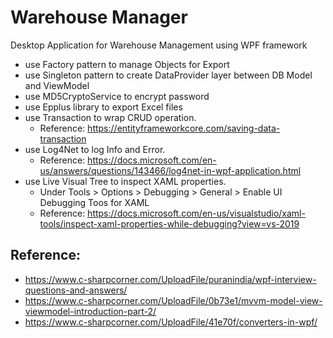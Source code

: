 # Warehouse Manager
Desktop Application for Warehouse Management using WPF framework
 - use Factory pattern to manage Objects for Export
 - use Singleton pattern to create DataProvider layer between DB Model and ViewModel
 - use MD5CryptoService to encrypt password
 - use Epplus library to export Excel files
 - use Transaction to wrap CRUD operation. 
   - Reference: https://entityframeworkcore.com/saving-data-transaction
 - use Log4Net to log Info and Error. 
   - Reference: https://docs.microsoft.com/en-us/answers/questions/143466/log4net-in-wpf-application.html
 - use Live Visual Tree to inspect XAML properties. 
   - Under Tools > Options > Debugging > General > Enable UI Debugging Toos for XAML
   - Reference: https://docs.microsoft.com/en-us/visualstudio/xaml-tools/inspect-xaml-properties-while-debugging?view=vs-2019
## Reference: 
 - https://www.c-sharpcorner.com/UploadFile/puranindia/wpf-interview-questions-and-answers/
 - https://www.c-sharpcorner.com/UploadFile/0b73e1/mvvm-model-view-viewmodel-introduction-part-2/
 - https://www.c-sharpcorner.com/UploadFile/41e70f/converters-in-wpf/
